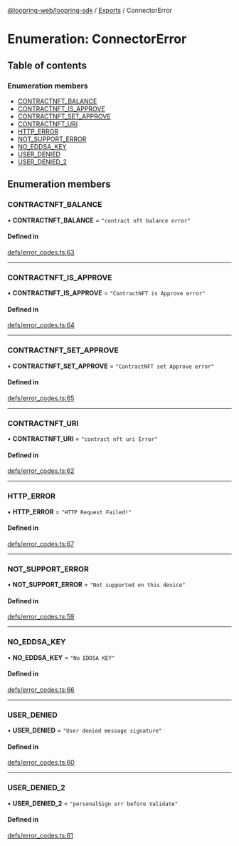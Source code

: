 [@loopring-web/loopring-sdk](../README.md) / [Exports](../modules.md) / ConnectorError

# Enumeration: ConnectorError

## Table of contents

### Enumeration members

- [CONTRACTNFT\_BALANCE](ConnectorError.md#contractnft_balance)
- [CONTRACTNFT\_IS\_APPROVE](ConnectorError.md#contractnft_is_approve)
- [CONTRACTNFT\_SET\_APPROVE](ConnectorError.md#contractnft_set_approve)
- [CONTRACTNFT\_URI](ConnectorError.md#contractnft_uri)
- [HTTP\_ERROR](ConnectorError.md#http_error)
- [NOT\_SUPPORT\_ERROR](ConnectorError.md#not_support_error)
- [NO\_EDDSA\_KEY](ConnectorError.md#no_eddsa_key)
- [USER\_DENIED](ConnectorError.md#user_denied)
- [USER\_DENIED\_2](ConnectorError.md#user_denied_2)

## Enumeration members

### CONTRACTNFT\_BALANCE

• **CONTRACTNFT\_BALANCE** = `"contract nft balance error"`

#### Defined in

[defs/error_codes.ts:63](https://github.com/Loopring/loopring_sdk/blob/427d9da/src/defs/error_codes.ts#L63)

___

### CONTRACTNFT\_IS\_APPROVE

• **CONTRACTNFT\_IS\_APPROVE** = `"ContractNFT is Approve error"`

#### Defined in

[defs/error_codes.ts:64](https://github.com/Loopring/loopring_sdk/blob/427d9da/src/defs/error_codes.ts#L64)

___

### CONTRACTNFT\_SET\_APPROVE

• **CONTRACTNFT\_SET\_APPROVE** = `"ContractNFT set Approve error"`

#### Defined in

[defs/error_codes.ts:65](https://github.com/Loopring/loopring_sdk/blob/427d9da/src/defs/error_codes.ts#L65)

___

### CONTRACTNFT\_URI

• **CONTRACTNFT\_URI** = `"contract nft uri Error"`

#### Defined in

[defs/error_codes.ts:62](https://github.com/Loopring/loopring_sdk/blob/427d9da/src/defs/error_codes.ts#L62)

___

### HTTP\_ERROR

• **HTTP\_ERROR** = `"HTTP Request Failed!"`

#### Defined in

[defs/error_codes.ts:67](https://github.com/Loopring/loopring_sdk/blob/427d9da/src/defs/error_codes.ts#L67)

___

### NOT\_SUPPORT\_ERROR

• **NOT\_SUPPORT\_ERROR** = `"Not supported on this device"`

#### Defined in

[defs/error_codes.ts:59](https://github.com/Loopring/loopring_sdk/blob/427d9da/src/defs/error_codes.ts#L59)

___

### NO\_EDDSA\_KEY

• **NO\_EDDSA\_KEY** = `"No EDDSA KEY"`

#### Defined in

[defs/error_codes.ts:66](https://github.com/Loopring/loopring_sdk/blob/427d9da/src/defs/error_codes.ts#L66)

___

### USER\_DENIED

• **USER\_DENIED** = `"User denied message signature"`

#### Defined in

[defs/error_codes.ts:60](https://github.com/Loopring/loopring_sdk/blob/427d9da/src/defs/error_codes.ts#L60)

___

### USER\_DENIED\_2

• **USER\_DENIED\_2** = `"personalSign err before Validate"`

#### Defined in

[defs/error_codes.ts:61](https://github.com/Loopring/loopring_sdk/blob/427d9da/src/defs/error_codes.ts#L61)
